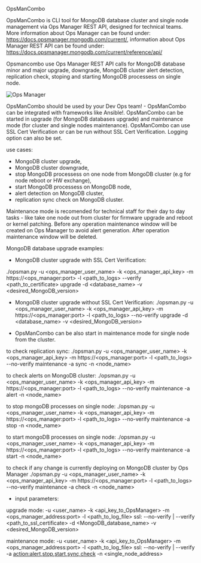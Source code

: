 OpsManCombo


OpsManCombo is CLI tool for MongoDB database cluster and  single node management  via Ops Manager REST API,
designed for technical teams. More information about Ops Manager can be found under:
https://docs.opsmanager.mongodb.com/current/, information about Ops Manager REST API can be found under:
https://docs.opsmanager.mongodb.com/current/reference/api/


Opsmancombo use Ops Manager REST API calls for MongoDB database minor and major upgrade, downgrade, MongoDB cluster alert detection, replication check, stoping and starting MongoDB processess on single node. 

![Ops Manager](E:\ops.png?raw=true "REST API")

OpsManCombo should be used by your Dev Ops team! - OpsManCombo can be integrated with frameworks like Ansible!.
OpsManCombo can be started in upgrade (for MongoDB databases upgrade) and maintenance mode (for cluster and single nodes maintenance).
OpsManCombo can use SSL Cert Verification or can be run without SSL Cert Verification. Logging option can also be set.

use cases:
- MongoDB cluster upgrade,
- MongoDB cluster downgrade,
- stop MongoDB processess on one node from MongoDB cluster (e.g for node reboot or HW exchange),
- start MongoDB processess on MongoDB node,
- alert detection on MongoDB cluster,
- replication sync check on MongoDB cluster.

Maintenance mode is recomended for technical staff for their day to day tasks - like take one node out from cluster for
firmware  upgrade and reboot or kernel patching. Before any operation maintenance window will be created on Ops Manager to avoid alert generation. After operation maintenance window will be deleted.



MongoDB database upgrade examples:
 - MongoDB cluster upgrade with SSL Cert Verification:

./opsman.py -u <ops_manager_user_name> -k <ops_manager_api_key> -m https://<ops_manager:port> 
 -l <path_to_logs> --verify <path_to_certificate> upgrade 
 -d <database_name> -v <desired_MongoDB_version> 


 - MongoDB cluster upgrade without SSL Cert Verification:
./opsman.py -u <ops_manager_user_name> -k <ops_manager_api_key> -m https://<ops_manager:port> -l <path_to_logs> 
 --no-verify upgrade 
 -d <database_name> -v <desired_MongoDB_version> 



- OpsManCombo can be also start in maintenance mode for single node from the cluster.

to check replication sync:
./opsman.py -u <ops_manager_user_name> -k <ops_manager_api_key> -m https://<ops_manager:port> -l <path_to_logs> 
 --no-verify maintenance -a sync -n <node_name> 

to check alerts on MongoDB cluster:
./opsman.py -u <ops_manager_user_name> -k <ops_manager_api_key> -m https://<ops_manager:port> -l <path_to_logs> 
 --no-verify maintenance -a alert -n <node_name>

to stop mongoDB processes on single node:
./opsman.py -u <ops_manager_user_name> -k <ops_manager_api_key> -m https://<ops_manager:port> -l <path_to_logs> 
 --no-verify maintenance -a stop -n <node_name> 

to start mongoDB processes on single node:
./opsman.py -u <ops_manager_user_name> -k <ops_manager_api_key> -m https://<ops_manager:port> -l <path_to_logs> 
 --no-verify maintenance -a start -n <node_name>

to check if any change is currently  deploying on MongoDB cluster by Ops Manager
./opsman.py -u <ops_manager_user_name> -k <ops_manager_api_key> -m https://<ops_manager:port> -l <path_to_logs> 
 --no-verify maintenance -a check -n <node_name>


- input parameters:

upgrade mode:
-u <user_name>
-k <api_key_to_OpsManager>
-m <ops_manager_address:port>
-l <path_to_log_file>
ssl: --no-verify  | --verify <path_to_ssl_certificate> 
-d <MongoDB_database_name>
-v <desired_MongoDB_version>

maintenance mode:
-u <user_name>
-k <api_key_to_OpsManager>
-m <ops_manager_address:port>
-l <path_to_log_file>
ssl: --no-verify  | --verify <path to ssl certificate>
-a <action:alert,stop,start,sync,check>
-n <single_node_address>
